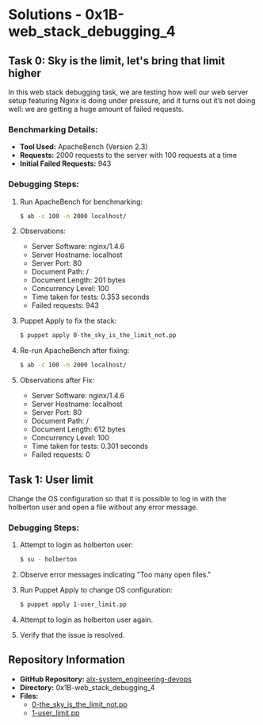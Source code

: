 # Solutions - 0x1B-web_stack_debugging_4

## Task 0: Sky is the limit, let's bring that limit higher

In this web stack debugging task, we are testing how well our web server setup featuring Nginx is doing under pressure, and it turns out it’s not doing well: we are getting a huge amount of failed requests.

### Benchmarking Details:

- **Tool Used:** ApacheBench (Version 2.3)
- **Requests:** 2000 requests to the server with 100 requests at a time
- **Initial Failed Requests:** 943

### Debugging Steps:

1. Run ApacheBench for benchmarking:
    ```bash
    $ ab -c 100 -n 2000 localhost/
    ```

2. Observations:
   - Server Software: nginx/1.4.6
   - Server Hostname: localhost
   - Server Port: 80
   - Document Path: /
   - Document Length: 201 bytes
   - Concurrency Level: 100
   - Time taken for tests: 0.353 seconds
   - Failed requests: 943

3. Puppet Apply to fix the stack:
    ```bash
    $ puppet apply 0-the_sky_is_the_limit_not.pp
    ```

4. Re-run ApacheBench after fixing:
    ```bash
    $ ab -c 100 -n 2000 localhost/
    ```

5. Observations after Fix:
   - Server Software: nginx/1.4.6
   - Server Hostname: localhost
   - Server Port: 80
   - Document Path: /
   - Document Length: 612 bytes
   - Concurrency Level: 100
   - Time taken for tests: 0.301 seconds
   - Failed requests: 0

## Task 1: User limit

Change the OS configuration so that it is possible to log in with the holberton user and open a file without any error message.

### Debugging Steps:

1. Attempt to login as holberton user:
    ```bash
    $ su - holberton
    ```

2. Observe error messages indicating "Too many open files."

3. Run Puppet Apply to change OS configuration:
    ```bash
    $ puppet apply 1-user_limit.pp
    ```

4. Attempt to login as holberton user again.

5. Verify that the issue is resolved.

## Repository Information

- **GitHub Repository:** [alx-system_engineering-devops](https://github.com/sassihamdi-CD/alx-system_engineering-devops)
- **Directory:** 0x1B-web_stack_debugging_4
- **Files:**
  - [0-the_sky_is_the_limit_not.pp](https://github.com/sassihamdi-CD/alx-system_engineering-devops/0x1B-web_stack_debugging_4/0-the_sky_is_the_limit_not.pp)
  - [1-user_limit.pp](https://github.com/sassihamdi-CD/alx-system_engineering-devops/0x1B-web_stack_debugging_4/1-user_limit.pp)

